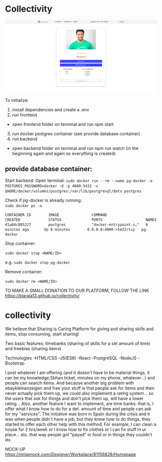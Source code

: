 # Collectivity

![alt coder girls](./frontend/src/assets/collectivity.png)

To initialize:

1. install dependencies and create a .env
2. run frontend

- open frontend folder on terminal and run npm start

3. run docker postgres container (see provide database container)
4. run backend

- open backend folder on terminal and run npm run watch (in the beginning again and again so everything is created)

## provide database container:

Start backend: Open terminal:
`sudo docker run --rm --name pg-docker -e POSTGRES_PASSWORD=docker -d -p 4000:5432 -v $HOME/docker/volumes/postgres:/var/lib/postgresql/data postgres`

Check if pg-docker is already running:  
`sudo docker ps -a`

```
CONTAINER ID        IMAGE               COMMAND                  CREATED             STATUS              PORTS                    NAMES
d1a04c805227        postgres            "docker-entrypoint.s…"   6 minutes ago       Up 6 minutes        0.0.0.0:4000->5432/tcp   pg-docker

```

Stop container:

`sudo docker stop <NAME/ID>`

e.g. `sudo docker stop pg-docker`

Remove container:

`sudo docker rm <NAME/ID>`

TO MAKE A SMALL DONATION TO OUR PLATFORM, FOLLOW THE LINK https://klarala13.github.io/collectivity/

# collectivity

We believe that Sharing is Caring
Platform for giving and sharing skills and items, stop consuming, start sharing!

Two basic features: timebanks (sharing of skills for a set amount of time) and freebies (sharing items)

Technologies
-HTML/CSS
-JS(ES6)
-React
-PostgreSQL
-NodeJS
-Bootstrap

I post whatever I am offering (and it doesn't have to be material things, it can be my knowledge,Sbhan ticket, minutes on my phone, whatever...) and people can search items.
And because another big problem with ebaykleinanzeigen and free your stuff is that people ask for items and then never actually pick them up, we could also implement a rating system... so the users that ask for things and don't pick them up, will have a lower rating...
Also, another feature I want to implement, are time banks: that is, I offer what I know how to do for a det. amount of time and people can ask for my "services". The initiative was born in Spain during the crisis and it was when people didn't have a job, but they knew how to do things, they started to offer each other help with this method. For example, I can clean a house for 2 hrs/week or I know how to fix clothes or I can fix stuff in ur place... etc. that way people got "payed" in food or in things they couldn't do.

MOCK-UP
https://ninjamock.com/Designer/Workplace/81156828/Homepage
